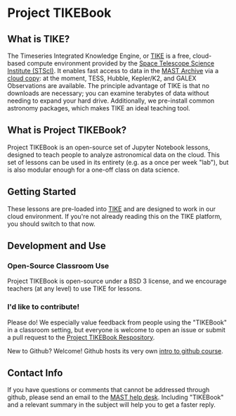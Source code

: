 # Project TIKEBook

## What is TIKE?
The Timeseries Integrated Knowledge Engine, or [TIKE](https://timeseries.science.stsci.edu) is a free, cloud-based compute environment provided by the [Space Telescope Science Institute (STScI)](https://stsci.edu). It enables fast access to data in the [MAST Archive](https://archive.stsci.edu) via a [cloud copy](https://registry.opendata.aws/collab/stsci/): at the moment, TESS, Hubble, Kepler/K2, and GALEX Observations are available. The principle advantage of TIKE is that no downloads are necessary; you can examine terabytes of data without needing to expand your hard drive. Additionally, we pre-install common astronomy packages, which makes TIKE an ideal teaching tool.

## What is Project TIKEBook?
Project TIKEBook is an open-source set of Jupyter Notebook lessons, designed to teach people to analyze astronomical data on the cloud. This set of lessons can be used in its entirety (e.g. as a once per week "lab"), but is also modular enough for a one-off class on data science.

## Getting Started
These lessons are pre-loaded into [TIKE](https://timeseries.science.stsci.edu) and are designed to work in our cloud environment. If you're not already reading this on the TIKE platform, you should switch to that now.

## Development and Use 

### Open-Source Classroom Use
Project TIKEBook is open-source under a BSD 3 license, and we encourage teachers (at any level) to use TIKE for lessons.

### I'd like to contribute!
Please do! We especially value feedback from people using the "TIKEBook" in a classroom setting, but everyone is welcome to open an issue or submit a pull request to the [Project TIKEBook Respository](https://github.com/spacetelescope/project-tikebook). 

New to Github? Welcome! Github hosts its very own [intro to github course](https://github.com/skills/introduction-to-github).

## Contact Info
If you have questions or comments that cannot be addressed through github, please send an email to the [MAST help desk](mailto:archive@stsci.edu?subject=Project-TIKEBook). Including "TIKEBook" and a relevant summary in the subject will help you to get a faster reply.
